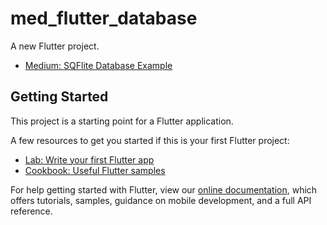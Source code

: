 # med_flutter_database

A new Flutter project.

- [Medium: SQFlite Database Example](https://suragch.medium.com/simple-sqflite-database-example-in-flutter-e56a5aaa3f91)

## Getting Started

This project is a starting point for a Flutter application.

A few resources to get you started if this is your first Flutter project:

- [Lab: Write your first Flutter app](https://flutter.dev/docs/get-started/codelab)
- [Cookbook: Useful Flutter samples](https://flutter.dev/docs/cookbook)

For help getting started with Flutter, view our
[online documentation](https://flutter.dev/docs), which offers tutorials,
samples, guidance on mobile development, and a full API reference.
